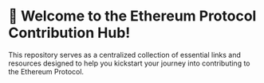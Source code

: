 # 🚀 Welcome to the Ethereum Protocol Contribution Hub!
This repository serves as a centralized collection of essential links and resources designed to help you kickstart your journey into contributing to the Ethereum Protocol. 
